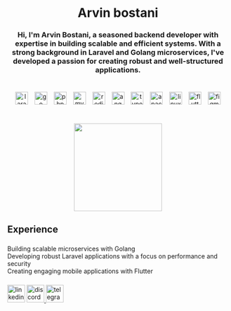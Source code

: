 <h1 align="center">Arvin bostani</h1>

###

<h3 align="center">Hi, I'm Arvin Bostani, a seasoned backend developer with expertise in building scalable and efficient systems. With a strong background in Laravel and Golang microservices, I've developed a passion for creating robust and well-structured applications.</h3>

###

<br clear="both">

<div align="center">
  <img src="https://img.shields.io/badge/Laravel-FF2D20?logo=laravel&logoColor=white&style=for-the-badge" height="29" alt="laravel logo"  />
  <img width="7" />
  <img src="https://img.shields.io/badge/Go-00ADD8?logo=go&logoColor=white&style=for-the-badge" height="29" alt="go logo"  />
  <img width="7" />
  <img src="https://img.shields.io/badge/PHP-777BB4?logo=php&logoColor=black&style=for-the-badge" height="29" alt="php logo"  />
  <img width="7" />
  <img src="https://img.shields.io/badge/MySQL-4479A1?logo=mysql&logoColor=white&style=for-the-badge" height="29" alt="mysql logo"  />
  <img width="7" />
  <img src="https://img.shields.io/badge/Redis-DC382D?logo=redis&logoColor=white&style=for-the-badge" height="29" alt="redis logo"  />
  <img width="7" />
  <img src="https://img.shields.io/badge/Angular-DD0031?logo=angular&logoColor=white&style=for-the-badge" height="29" alt="angularjs logo"  />
  <img width="7" />
  <img src="https://img.shields.io/badge/TypeScript-3178C6?logo=typescript&logoColor=white&style=for-the-badge" height="29" alt="typescript logo"  />
  <img width="7" />
  <img src="https://img.shields.io/badge/Apache-D22128?logo=apache&logoColor=white&style=for-the-badge" height="29" alt="apache logo"  />
  <img width="7" />
  <img src="https://img.shields.io/badge/Linux-FCC624?logo=linux&logoColor=black&style=for-the-badge" height="29" alt="linux logo"  />
  <img width="7" />
  <img src="https://img.shields.io/badge/Flutter-02569B?logo=flutter&logoColor=white&style=for-the-badge" height="29" alt="flutter logo"  />
  <img width="7" />
  <img src="https://img.shields.io/badge/Figma-F24E1E?logo=figma&logoColor=white&style=for-the-badge" height="29" alt="figma logo"  />
</div>

###

<br clear="both">

<div align="center">
  <img height="200" src="https://i.ibb.co/8DqmWfyc/Faye-Franchesca-Via-KLICKPIN-CF.jpg"  />
</div>

###

<h2 align="left">Experience</h2>

###

<p align="left">Building scalable microservices with Golang<br>Developing robust Laravel applications with a focus on performance and security<br>Creating engaging mobile applications with Flutter</p>

###

<div align="left">
  <img src="https://img.shields.io/static/v1?message=LinkedIn&logo=linkedin&label=&color=0077B5&logoColor=white&labelColor=&style=flat" height="40" alt="linkedin logo"  />
  <a href="https://discord.com/users/561880529918492674" target="_blank">
    <img src="https://img.shields.io/static/v1?message=Discord&logo=discord&label=&color=7289DA&logoColor=white&labelColor=&style=flat" height="40" alt="discord logo"  />
  </a>
  <a href="https://t.me/devbstni" target="_blank">
    <img src="https://img.shields.io/static/v1?message=Telegram&logo=telegram&label=&color=2CA5E0&logoColor=white&labelColor=&style=flat" height="40" alt="telegram logo"  />
  </a>
</div>

###

